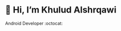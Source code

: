 <h1>  👋 Hi, I’m Khulud Alshrqawi </h1>
Android Developer :octocat:  </h2>




<!---
Khulud-Alsharqawi/Khulud-Alsharqawi is a ✨ special ✨ repository because its `README.md` (this file) appears on your GitHub profile.
You can click the Preview link to take a look at your changes.
--->
